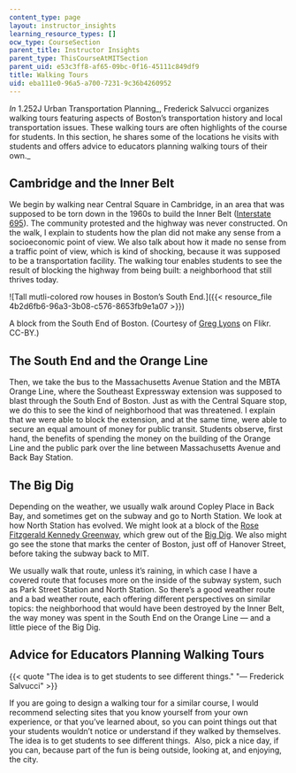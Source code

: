 ```yaml
---
content_type: page
layout: instructor_insights
learning_resource_types: []
ocw_type: CourseSection
parent_title: Instructor Insights
parent_type: ThisCourseAtMITSection
parent_uid: e53c3ff8-af65-09bc-0f16-45111c849df9
title: Walking Tours
uid: eba111e0-96a5-a700-7231-9c36b4260952
---
```


_In_ 1.252J Urban Transportation Planning_, Frederick Salvucci organizes walking tours featuring aspects of Boston’s transportation history and local transportation issues. These walking tours are often highlights of the course for students. In this section, he shares some of the locations he visits with students and offers advice to educators planning walking tours of their own._

Cambridge and the Inner Belt
----------------------------

We begin by walking near Central Square in Cambridge, in an area that was supposed to be torn down in the 1960s to build the Inner Belt ([Interstate 695](https://en.wikipedia.org/wiki/Interstate_695_(Massachusetts))). The community protested and the highway was never constructed. On the walk, I explain to students how the plan did not make any sense from a socioeconomic point of view. We also talk about how it made no sense from a traffic point of view, which is kind of shocking, because it was supposed to be a transportation facility. The walking tour enables students to see the result of blocking the highway from being built: a neighborhood that still thrives today.

![Tall mutli-colored row houses in Boston’s South End.]({{< resource_file 4b2d6fb6-96a3-3b08-c576-8653fb9e1a07 >}})

A block from the South End of Boston. (Courtesy of [Greg Lyons](https://www.flickr.com/photos/greglyons/3457916074/in/photolist-6gyHYE-rSLcFr-aC6zdD-9fA5MG-hvWpmy-saaf1B-hHa3Qx-q96a64-rSDe9w-81JzpW-hKYeqJ-qiCWP9-7Aywqr-rSDeMA-hKTy5Z-hvVFkw-rdpT3r-auQQHc-aC9eV5-nsyYgt-sa2obA-7AChEb-ehQR7o-oxhdSh-aC9ebL-sqg7q2-7) on Flikr. CC-BY.)

The South End and the Orange Line
---------------------------------

Then, we take the bus to the Massachusetts Avenue Station and the MBTA Orange Line, where the Southeast Expressway extension was supposed to blast through the South End of Boston. Just as with the Central Square stop, we do this to see the kind of neighborhood that was threatened. I explain that we were able to block the extension, and at the same time, were able to secure an equal amount of money for public transit. Students observe, first hand, the benefits of spending the money on the building of the Orange Line and the public park over the line between Massachusetts Avenue and Back Bay Station.

The Big Dig
-----------

Depending on the weather, we usually walk around Copley Place in Back Bay, and sometimes get on the subway and go to North Station. We look at how North Station has evolved. We might look at a block of the [Rose Fitzgerald Kennedy Greenway](http://www.rosekennedygreenway.org/), which grew out of the [Big Dig](https://en.wikipedia.org/wiki/Big_Dig). We also might go see the stone that marks the center of Boston, just off of Hanover Street, before taking the subway back to MIT.

We usually walk that route, unless it’s raining, in which case I have a covered route that focuses more on the inside of the subway system, such as Park Street Station and North Station. So there’s a good weather route and a bad weather route, each offering different perspectives on similar topics: the neighborhood that would have been destroyed by the Inner Belt, the way money was spent in the South End on the Orange Line — and a little piece of the Big Dig.

Advice for Educators Planning Walking Tours
-------------------------------------------

{{< quote "The idea is to get students to see different things." "— Frederick Salvucci" >}}

If you are going to design a walking tour for a similar course, I would recommend selecting sites that you know yourself from your own experience, or that you’ve learned about, so you can point things out that your students wouldn’t notice or understand if they walked by themselves. The idea is to get students to see different things.  Also, pick a nice day, if you can, because part of the fun is being outside, looking at, and enjoying, the city.
